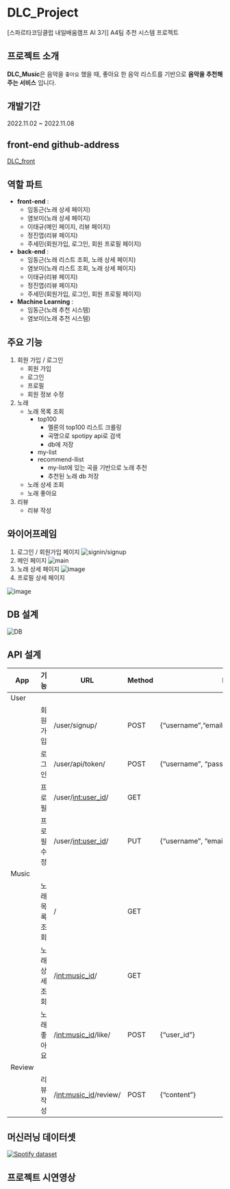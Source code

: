 # DLC_Project
[스파르타코딩클럽 내일배움캠프 AI 3기] A4팀 추천 시스템 프로젝트
## 프로젝트 소개
**DLC_Music**은 음악을 `좋아요` 했을 때, 좋아요 한 음악 리스트를 기반으로
**음악을 추천해주는 서비스** 입니다.
## 개발기간
2022.11.02 ~ 2022.11.08
## front-end github-address
[DLC_front](https://github.com/marinred/DLC_Front)
## 역할 파트
- **front-end** :
  - 임동근(노래 상세 페이지)
  - 염보미(노래 상세 페이지)
  - 이태규(메인 페이지, 리뷰 페이지)
  - 정진엽(리뷰 페이지)
  - 주세민(회원가입, 로그인, 회원 프로필 페이지)
- **back-end** :
  - 임동근(노래 리스트 조회, 노래 상세 페이지)
  - 염보미(노래 리스트 조회, 노래 상세 페이지)
  - 이태규(리뷰 페이지)
  - 정진엽(리뷰 페이지)
  - 주세민(회원가입, 로그인, 회원 프로필 페이지)
- **Machine Learning** :
  - 임동근(노래 추천 시스템)
  - 염보미(노래 추천 시스템)
## 주요 기능
1. 회원 가입 / 로그인
    - 회원 가입
    - 로그인
    - 프로필
    - 회원 정보 수정
2. 노래
    - 노래 목록 조회
        - top100
            - 멜론의 top100 리스트 크롤링
            - 곡명으로 spotipy api로 검색
            - db에 저장
        - my-list
        - recommend-llist
            - my-list에 있는 곡을 기반으로 노래 추천
            - 추천된 노래 db 저장
    - 노래 상세 조회
    - 노래 좋아요
3. 리뷰
    - 리뷰 작성
## 와이어프레임
1. 로그인 / 회원가입 페이지
![signin/signup](https://user-images.githubusercontent.com/113073974/200457719-a666049b-3a68-4d05-a9e7-02ff065d7493.png)
2. 메인 페이지
![main](https://user-images.githubusercontent.com/113073974/200458035-44b80ca1-08a7-4e1c-874e-170121bb93b8.png)
3. 노래 상세 페이지
![image](https://user-images.githubusercontent.com/113073974/200458106-51747628-3f1b-4d6c-91d5-cd15a9964eb9.png)
4. 프로필 상세 페이지


![image](https://user-images.githubusercontent.com/113073974/200458147-74b26a91-c646-443b-9d7a-b14c82bd036d.png)
## DB 설계
![DB](https://user-images.githubusercontent.com/113073974/200451809-50c92ac2-be5d-4132-969b-c1730e18e9a1.png)
## API 설계
| App | 기능 | URL | Method | Request | Response |
| --- | --- | --- | --- | --- | --- |
| User |  |  |  |  |  |
|  | 회원가입 | /user/signup/ | POST | {“username”,“email”,“password”,”password2”} |  |
|  | 로그인 | /user/api/token/ | POST | {“username”, “password”} |  |
|  | 프로필 | /user/<int:user_id>/ | GET |  | {“user_id”, "username”, “email”, "bio”} |
|  | 프로필 수정 | /user/<int:user_id>/ | PUT | {“username”, “email”, “bio”} | {“user_id”, “username”, “email”, “bio”} |
| Music |  |  |  |  |  |
|  | 노래 목록 조회 | / | GET |  | {“music_id”, “name”, “year”, “artist”, “aalbum”, “music_image”, “like”} |
|  | 노래 상세 조회 | /<int:music_id>/ | GET |  | {“music_id”, “name”, “year”, “artist”, “aalbum”, “music_image”, “like”} |
|  | 노래 좋아요 | /<int:music_id>/like/ | POST | {“user_id”} |  |
| Review |  |  |  |  |  |
|  | 리뷰 작성 | /<int:music_id>/review/ | POST | {“content”} |  |
## 머신러닝 데이터셋
[![Spotify dataset](https://user-images.githubusercontent.com/113073974/200451893-73c26183-c753-444f-bcad-2628a2971d26.png)](https://www.kaggle.com/datasets/vatsalmavani/spotify-dataset)
## 프로젝트 시연영상
